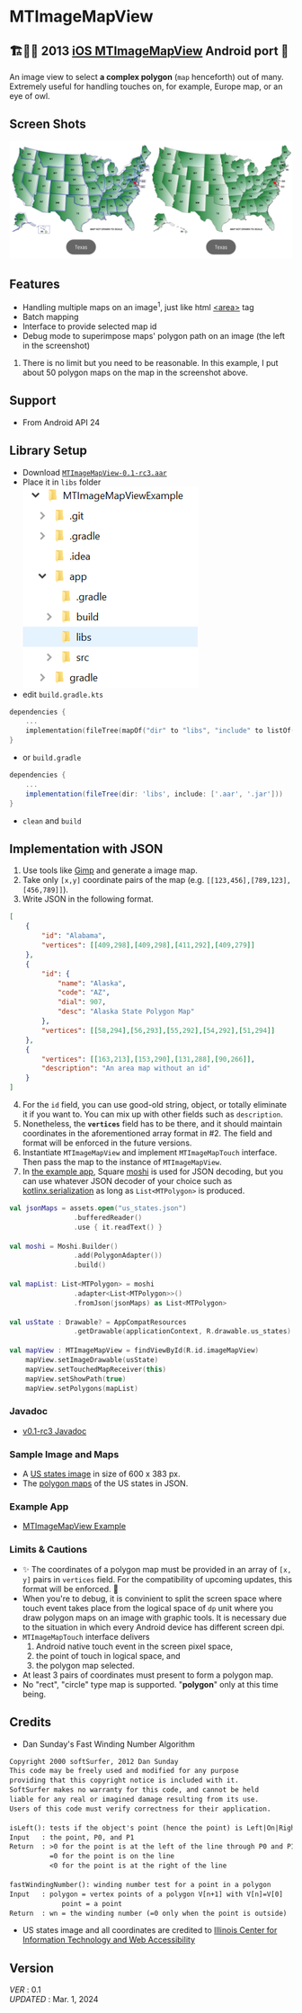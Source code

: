# MTImageMapView  
## 🏗️👷‍♂️ 2013 [iOS MTImageMapView](https://github.com/stkim1/MTImageMapView) Android port 🏡

An image view to select __a complex polygon__ (`map` henceforth) out of many. 
Extremely useful for handling touches on, for example, Europe map, or an eye of owl.  

## Screen Shots  

![screenshot](https://raw.githubusercontent.com/stkim1/view.MTImageMapView/main/doc/screenshot.jpg)

## Features  

- Handling multiple maps on an image<sup>1</sup>, just like html [\<area\>](https://developer.mozilla.org/en-US/docs/Web/HTML/Element/area) tag  
- Batch mapping  
- Interface to provide selected map id  
- Debug mode to superimpose maps' polygon path on an image (the left in the screenshot)  

1. There is no limit but you need to be reasonable. In this example, I put about 50 polygon maps on the map in the screenshot above.  

## Support  

- From Android API 24  

## Library Setup  
- Download [`MTImageMapView-0.1-rc3.aar`](https://raw.githubusercontent.com/stkim1/view.MTImageMapView/main/dist/MTImageMapView-0.1-rc3.aar)  
- Place it in `libs` folder  
![screenshot](https://raw.githubusercontent.com/stkim1/view.MTImageMapView/main/doc/lib_install.png)  
- edit `build.gradle.kts`  
```kotlin
dependencies {
    ...
    implementation(fileTree(mapOf("dir" to "libs", "include" to listOf("*.aar", "*.jar"))))
}
```  
- or `build.gradle`  
```groovy
dependencies {
    ...
    implementation(fileTree(dir: 'libs', include: ['.aar', '.jar']))
}
```  
- `clean` and `build`  

## Implementation with JSON  
1. Use tools like [Gimp](http://www.gimp.org/) and generate a image map.  
2. Take only `[x,y]` coordinate pairs of the map (e.g. `[[123,456],[789,123],[456,789]]`).  
3. Write JSON in the following format.  
```json
[
    {
        "id": "Alabama",
        "vertices": [[409,298],[409,298],[411,292],[409,279]]
    },
    {
        "id": {
            "name": "Alaska",
            "code": "AZ",
            "dial": 907,
            "desc": "Alaska State Polygon Map"
        },
        "vertices": [[58,294],[56,293],[55,292],[54,292],[51,294]]
    },
    {
        "vertices": [[163,213],[153,290],[131,288],[90,266]],
        "description": "An area map without an id"
    }
]
```
4. For the `id` field, you can use good-old string, object, or totally eliminate it if you want to. You can mix up with other fields such as `description`.  
5. Nonetheless, the __`vertices`__ field has to be there, and it should maintain coordinates in the aforementioned array format in #2. The field and format will be enforced in the future versions.  
6. Instantiate `MTImageMapView` and implement `MTImageMapTouch` interface. Then pass the map to the instance of `MTImageMapView`.  
7. In [the example app](https://github.com/stkim1/MTImageMapViewExample/blob/main/app/src/main/java/stkim1/view/examples/mtimagemapview/PolygonAdapter.kt), Square [moshi](https://github.com/square/moshi) is used for JSON decoding, but you can use whatever JSON decoder of your choice such as [kotlinx.serialization](https://github.com/Kotlin/kotlinx.serialization) as long as `List<MTPolygon>` is produced.  
```kotlin
val jsonMaps = assets.open("us_states.json")
                .bufferedReader()
                .use { it.readText() }

val moshi = Moshi.Builder()
                .add(PolygonAdapter())
                .build()

val mapList: List<MTPolygon> = moshi
                .adapter<List<MTPolygon>>()
                .fromJson(jsonMaps) as List<MTPolygon>

val usState : Drawable? = AppCompatResources
                .getDrawable(applicationContext, R.drawable.us_states)

val mapView : MTImageMapView = findViewById(R.id.imageMapView)
    mapView.setImageDrawable(usState)
    mapView.setTouchedMapReceiver(this)
    mapView.setShowPath(true)
    mapView.setPolygons(mapList)
```  

### Javadoc  

- [v0.1-rc3 Javadoc](https://html-preview.github.io/?url=https://github.com/stkim1/view.MTImageMapView/blob/main/doc/index.html)

### Sample Image and Maps  

- A [US states image](https://github.com/stkim1/view.MTImageMapView/blob/main/sample/US_States.gif) in size of 600 x 383 px.  
- The [polygon maps](https://github.com/stkim1/view.MTImageMapView/blob/main/sample/assets/us_states.json) of the US states in JSON.  

### Example App  

- [MTImageMapView Example](https://github.com/stkim1/MTImageMapViewExample)  

### Limits & Cautions 

- ✨ The coordinates of a polygon map must be provided in an array of `[x, y]` pairs in `vertices` field. For the compatibility of upcoming updates, this format will be enforced. 🌟 
- When you're to debug, it is convinient to split the screen space where touch event takes place from the logical space of `dp` unit where you draw polygon maps on an image with graphic tools. It is necessary due to the situation in which every Android device has different screen dpi.  
- `MTImageMapTouch` interface delivers 
  1. Android native touch event in the screen pixel space,
  2. the point of touch in logical space, and 
  3. the polygon map selected.  
- At least 3 pairs of coordinates must present to form a polygon map.  
- No "rect", "circle" type map is supported. "__polygon__" only at this time being.  

## Credits  
- Dan Sunday's Fast Winding Number Algorithm
```txt
Copyright 2000 softSurfer, 2012 Dan Sunday
This code may be freely used and modified for any purpose
providing that this copyright notice is included with it.
SoftSurfer makes no warranty for this code, and cannot be held
liable for any real or imagined damage resulting from its use.
Users of this code must verify correctness for their application.

isLeft(): tests if the object's point (hence the point) is Left|On|Right of an infinite line.
Input   : the point, P0, and P1
Return  : >0 for the point is at the left of the line through P0 and P1
          =0 for the point is on the line
          <0 for the point is at the right of the line

fastWindingNumber(): winding number test for a point in a polygon
Input   : polygon = vertex points of a polygon V[n+1] with V[n]=V[0]
             point = a point
Return  : wn = the winding number (=0 only when the point is outside)

```

- US states image and all coordinates are credited to [Illinois Center for Information Technology and Web Accessibility](http://html.cita.illinois.edu/text/map/map-example.php)  

## Version

_VER_ : 0.1  
_UPDATED_ : Mar. 1, 2024
